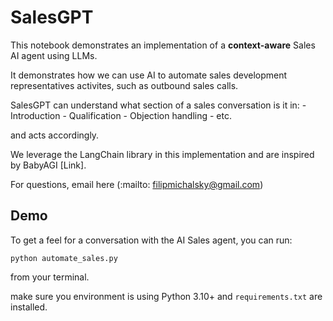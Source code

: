 # SalesGPT

This notebook demonstrates an implementation of a **context-aware** Sales AI agent using LLMs.

It demonstrates how we can use AI to automate sales development representatives activites, such as outbound sales calls. 

SalesGPT can understand what section of a sales conversation is it in: 
    - Introduction
    - Qualification
    - Objection handling
    - etc.

and acts accordingly.

We leverage the LangChain library in this implementation and are inspired by BabyAGI [Link].

For questions, email here (:mailto: filipmichalsky@gmail.com)

## Demo

To get a feel for a conversation with the AI Sales agent, you can run:

`python automate_sales.py`

from your terminal.

make sure you environment is using Python 3.10+ and `requirements.txt` are installed.